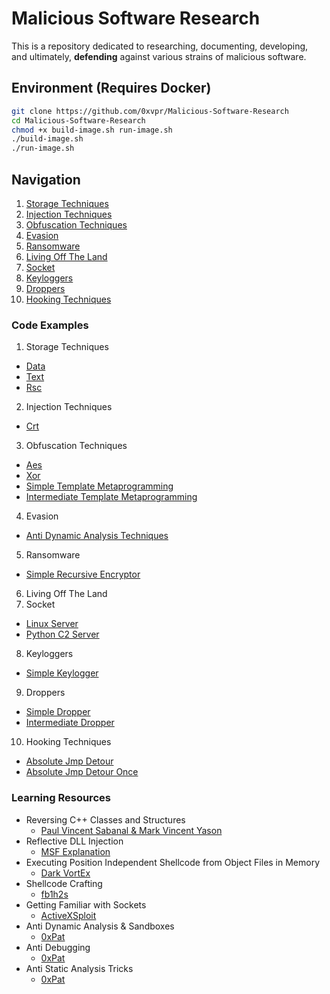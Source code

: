 # Malicious Software Research
This is a repository dedicated to researching, documenting, developing,  
and ultimately, **defending** against various strains of malicious software.

## Environment (Requires Docker)
```bash
git clone https://github.com/0xvpr/Malicious-Software-Research
cd Malicious-Software-Research
chmod +x build-image.sh run-image.sh
./build-image.sh
./run-image.sh
```

## Navigation
01. [Storage Techniques](#storage-techniques)
02. [Injection Techniques](#injection-techniques)
03. [Obfuscation Techniques](#obfuscation-techniques)
04. [Evasion](#evasion)
05. [Ransomware](#ransomware)
06. [Living Off The Land](#living-off-the-land)
07. [Socket](#socket)
08. [Keyloggers](#keyloggers)
09. [Droppers](#droppers)
10. [Hooking Techniques](#hooking-techniques)

### **Code Examples**
01. <a name='storage-techniques'>Storage Techniques</a>
  - <a href='https://github.com/0xvpr/Malicious-Software-Research/blob/main/01.storage-techniques/01.data'>Data</a>
  - <a href='https://github.com/0xvpr/Malicious-Software-Research/blob/main/01.storage-techniques/02.text'>Text</a>
  - <a href='https://github.com/0xvpr/Malicious-Software-Research/blob/main/01.storage-techniques/03.rsc'>Rsc</a>
02. <a name='injection-techniques'>Injection Techniques</a>
  - <a href='https://github.com/0xvpr/Malicious-Software-Research/blob/main/02.injection-techniques/01.crt'>Crt</a>
03. <a name='obfuscation-techniques'>Obfuscation Techniques</a>
  - <a href='https://github.com/0xvpr/Malicious-Software-Research/blob/main/03.obfuscation-techniques/01.aes'>Aes</a>
  - <a href='https://github.com/0xvpr/Malicious-Software-Research/blob/main/03.obfuscation-techniques/02.xor'>Xor</a>
  - <a href='https://github.com/0xvpr/Malicious-Software-Research/blob/main/03.obfuscation-techniques/03.simple-template-metaprogramming'>Simple Template Metaprogramming</a>
  - <a href='https://github.com/0xvpr/Malicious-Software-Research/blob/main/03.obfuscation-techniques/04.intermediate-template-metaprogramming'>Intermediate Template Metaprogramming</a>
04. <a name='evasion'>Evasion</a>
  - <a href='https://github.com/0xvpr/Malicious-Software-Research/blob/main/04.evasion/01.anti-dynamic-analysis-techniques'>Anti Dynamic Analysis Techniques</a>
05. <a name='ransomware'>Ransomware</a>
  - <a href='https://github.com/0xvpr/Malicious-Software-Research/blob/main/05.ransomware/01.simple-recursive-encryptor'>Simple Recursive Encryptor</a>
06. <a name='living-off-the-land'>Living Off The Land</a>
07. <a name='socket'>Socket</a>
  - <a href='https://github.com/0xvpr/Malicious-Software-Research/blob/main/07.socket/1.linux-server'>Linux Server</a>
  - <a href='https://github.com/0xvpr/Malicious-Software-Research/blob/main/07.socket/2.python-c2-server'>Python C2 Server</a>
08. <a name='keyloggers'>Keyloggers</a>
  - <a href='https://github.com/0xvpr/Malicious-Software-Research/blob/main/08.keyloggers/01.simple-keylogger'>Simple Keylogger</a>
09. <a name='droppers'>Droppers</a>
  - <a href='https://github.com/0xvpr/Malicious-Software-Research/blob/main/09.droppers/01.simple-dropper'>Simple Dropper</a>
  - <a href='https://github.com/0xvpr/Malicious-Software-Research/blob/main/09.droppers/02.intermediate-dropper'>Intermediate Dropper</a>
10. <a name='hooking-techniques'>Hooking Techniques</a>
  - <a href='https://github.com/0xvpr/Malicious-Software-Research/blob/main/10.hooking-techniques/01.absolute-jmp-detour'>Absolute Jmp Detour</a>
  - <a href='https://github.com/0xvpr/Malicious-Software-Research/blob/main/10.hooking-techniques/02.absolute-jmp-detour-once'>Absolute Jmp Detour Once</a>


### **Learning Resources**
- Reversing C++ Classes and Structures
  - <a href="https://www.blackhat.com/presentations/bh-dc-07/Sabanal_Yason/Paper/bh-dc-07-Sabanal_Yason-WP.pdf">Paul Vincent Sabanal & Mark Vincent Yason</a>
- Reflective DLL Injection  
  - <a href="https://github.com/rapid7/metasploit-framework/wiki/Using-ReflectiveDll-Injection">MSF Explanation</a>  
- Executing Position Independent Shellcode from Object Files in Memory
  - <a href="https://bruteratel.com/research/feature-update/2021/01/30/OBJEXEC/">Dark VortEx</a>  
- Shellcode Crafting  
  - <a href="https://www.exploit-db.com/docs/english/13610-building-your-own-ud-shellcodes-part-1.pdf">fb1h2s</a>
- Getting Familiar with Sockets
  - <a href="https://www.youtube.com/watch?v=xCEKzqLTvqg&t=1185s">ActiveXSploit</a>
- Anti Dynamic Analysis & Sandboxes
  - <a href='https://0xpat.github.io/Malware_development_part_2/'>0xPat</a>
- Anti Debugging
  - <a href='https://0xpat.github.io/Malware_development_part_3/'>0xPat</a>
- Anti Static Analysis Tricks
  - <a href='https://0xpat.github.io/Malware_development_part_4/'>0xPat</a>